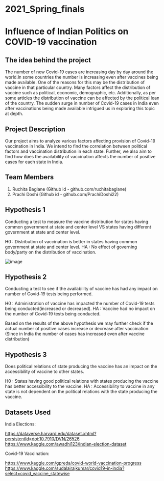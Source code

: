 # 2021_Spring_finals

# Influence of Indian Politics on COVID-19 vaccination

## The idea behind the project

The number of new Covid-19 cases are increasing day by day around the world.In some countries the number is increasing even after vaccines being made available. One of the reasons for this may be the distribution of vaccine in that particular country. Many factors affect the distribution of vaccine such as political, economic, demographic, etc. Additionally, as per some articles the distribution of vaccine can be affected by the political lean of the country. The sudden surge in number of Covid-19 cases in India even after vaccinations being made available intrigued us in exploring this topic at depth.  
## Project Description

Our project aims to analyze various factors affecting provision of Covid-19 vaccination in India. We intend to find the correlation between political factors and vaccination distribution in each state. Further, we also aim to find how does the availability of vaccination affects the number of positive cases for each state in India.

## Team Members

1. Ruchita Baglane (Github id - github.com/ruchitabaglane)
2. Prachi Doshi (Github id - github.com/PrachiDoshi22)

## Hypothesis 1

Conducting a test to measure the vaccine distribution for states having common government at state and center level VS states having different government at state and center level.

H0 : Distribution of vaccination is better in states having common government at state and center level.
HA : No effect of governing body/party on the distribution of vaccination.

![image](https://user-images.githubusercontent.com/77983776/116843276-15e1b880-aba5-11eb-9e19-1ed7be9e963b.png)


## Hypothesis 2

Conducting a test to see if the availability of vaccine has had any impact on number of Covid-19 tests being performed.

H0 : Administration of vaccine has impacted the number of Covid-19 tests being conducted(increased or decreased).
HA : Vaccine had no impact on the number of Covid-19 tests being conducted.

Based on the results of the above hypothesis we may further check if the actual number of positive cases increase or decrease after vaccination (Since in India the number of cases has increased even after vaccine distribution)

## Hypothesis 3

Does political relations of state producing the vaccine has an impact on the accessibility of vaccine to other states.

H0 : States having good political relations with states producing the vaccine has better accessibility to the vaccine.
HA : Accessibility to vaccine in any state is not dependent on the political relations with the state producing the vaccine.

## Datasets Used

India Elections:

https://dataverse.harvard.edu/dataset.xhtml?persistentId=doi:10.7910/DVN/26526
https://www.kaggle.com/awadhi123/indian-election-dataset

Covid-19 Vaccination: 

https://www.kaggle.com/gpreda/covid-world-vaccination-progress
https://www.kaggle.com/sudalairajkumar/covid19-in-india?select=covid_vaccine_statewise



